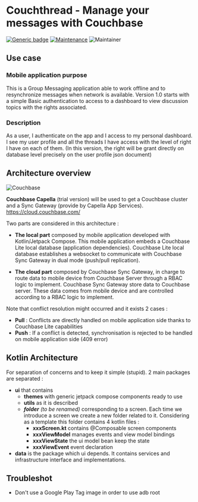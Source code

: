# Couchthread - Manage your messages with Couchbase 
[![Generic badge](https://img.shields.io/badge/Version-1.0-<COLOR>.svg)](https://shields.io/)
[![Maintenance](https://img.shields.io/badge/Maintained%3F-yes-green.svg)](https://GitHub.com/Naereen/StrapDown.js/graphs/commit-activity)
![Maintainer](https://img.shields.io/badge/maintainer-raphael.chir@gmail.com-blue)
## Use case
### Mobile application purpose
This is a Group Messaging application able to work offline and to resynchronize messages when network is available. Version 1.0 starts with a simple Basic authentication to access to a dashboard to view discussion topics with the rights associated.
### Description
As a user, I authenticate on the app and I access to my personal dashboard. I see my user profile and all the threads I have access with the level of right I have on each of them. (In this version, the right will be grant directly on database level precisely on the user profile json document)
## Architecture overview
![Couchbase](https://docs.couchbase.com/sync-gateway/current/_images/svr-sgw-cbl.png)

**Couchbase Capella** (trial version) will be used to get a Couchbase cluster and a Sync Gateway (provide by Capella App Services). https://cloud.couchbase.com/

Two parts are considered in this architecture :
- **The local part** composed by mobile application developed with Kotlin/Jetpack Compose. This mobile application embeds a Couchbase Lite local database (application dependencies). Couchbase Lite local database establishes a websocket to communicate with Couchbase Sync Gateway in dual mode (push/pull replication).

- **The cloud part** composed by Couchbase Sync Gateway, in charge to route data to mobile device from Couchbase Server through a RBAC logic to implement.
Couchbase Sync Gateway store data to Couchbase server. These data comes from mobile device and are controlled according to a RBAC logic to implement.

Note that conflict resolution might occurred and it exists 2 cases :
- **Pull** : Conflicts are directly handled on mobile application side thanks to Couchbase Lite capabilities
- **Push** : If a conflict is detected, synchronisation is rejected to be handled on mobile application side (409 error)

## Kotlin Architecture
For separation of concerns and to keep it simple (stupid). 2 main packages are separated : 
- **ui** that contains 
    - **themes** with generic jetpack compose components ready to use
    - **utils** as it is described
    - __*folder*__ *(to be renamed)* corresponding to a screen. Each time we introduce a screen we create a new folder related to it. Considering as a template this folder contains 4 kotlin files :
      - **xxxScreen.kt** contains @Composable screen components
      - **xxxViewModel** manages events and view model bindings
      - **xxxViewState** the ui model bean keep the state
      - **xxxViewEvent** event declaration
- **data** is the package which ui depends. It contains services and infrastructure interface and implementations.

## Troubleshot
- Don't use a Google Play Tag image in order to use adb root